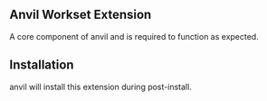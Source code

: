 ## Anvil Workset Extension

A core component of anvil and is required to function as expected.

## Installation

anvil will install this extension during post-install.
